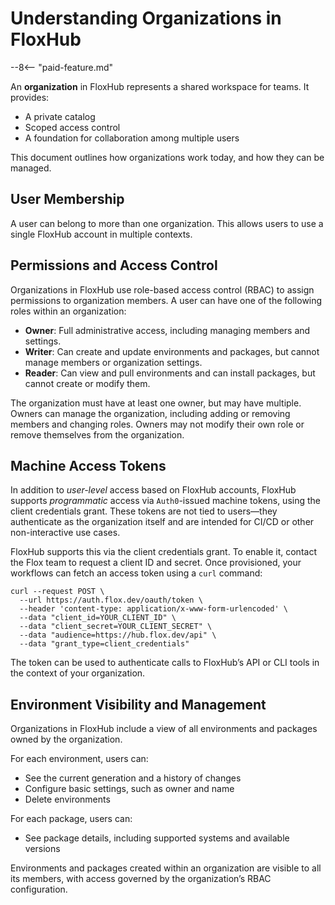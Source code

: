 # Understanding Organizations in FloxHub

--8<-- "paid-feature.md"

An **organization** in FloxHub represents a shared workspace for teams. It provides:

- A private catalog
- Scoped access control
- A foundation for collaboration among multiple users

This document outlines how organizations work today, and how they can be managed.

## User Membership

A user can belong to more than one organization. This allows users to use a single FloxHub account in multiple contexts.

## Permissions and Access Control

Organizations in FloxHub use role-based access control (RBAC) to assign permissions to organization members. A user can have one of the following roles within an organization:

- **Owner**: Full administrative access, including managing members and settings.
- **Writer**: Can create and update environments and packages, but cannot manage members or organization settings.
- **Reader**: Can view and pull environments and can install packages, but cannot create or modify them.

The organization must have at least one owner, but may have multiple. Owners can manage the organization, including adding or removing members and changing roles. Owners may not modify their own role or remove themselves from the organization.

## Machine Access Tokens

In addition to _user-level_ access based on FloxHub accounts, FloxHub supports _programmatic_ access via `Auth0`-issued machine tokens, using the client credentials grant. These tokens are not tied to users—they authenticate as the organization itself and are intended for CI/CD or other non-interactive use cases.

FloxHub supports this via the client credentials grant. To enable it, contact the Flox team to request a client ID and secret. Once provisioned, your workflows can fetch an access token using a `curl` command:

```{ .sh .copy }
curl --request POST \
  --url https://auth.flox.dev/oauth/token \
  --header 'content-type: application/x-www-form-urlencoded' \
  --data "client_id=YOUR_CLIENT_ID" \
  --data "client_secret=YOUR_CLIENT_SECRET" \
  --data "audience=https://hub.flox.dev/api" \
  --data "grant_type=client_credentials"
```

The token can be used to authenticate calls to FloxHub’s API or CLI tools in the context of your organization.

## Environment Visibility and Management

Organizations in FloxHub include a view of all environments and packages owned by the organization.

For each environment, users can:

- See the current generation and a history of changes
- Configure basic settings, such as owner and name
- Delete environments

For each package, users can:

- See package details, including supported systems and available versions

Environments and packages created within an organization are visible to all its members, with access governed by the organization’s RBAC configuration.

